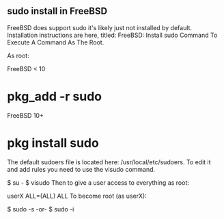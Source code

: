 ## sudo install in FreeBSD

FreeBSD does support sudo it's likely just not installed by default. 
Installation instructions are here, titled: FreeBSD: Install sudo Command To Execute A Command As The Root.

As root:

FreeBSD < 10

# pkg_add -r sudo
FreeBSD 10+

# pkg install sudo
The default sudoers file is located here: /usr/local/etc/sudoers. 
To edit it and add rules you need to use the visudo command.

$ su -
$ visudo
Then to give a user access to everything as root:

userX ALL=(ALL) ALL
To become root (as userX):

$ sudo -s
-or-
$ sudo -i
